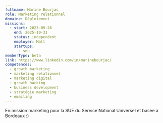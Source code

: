 ```yaml
---
fullname: Marine Bourjac
role: Marketing relationnel
domaine: Déploiement
missions:
  - start: 2023-09-26
    end: 2025-10-31
    status: independent
    employer: Malt
    startups:
      - snu
memberType: beta
link: https://www.linkedin.com/in/marinebourjac/
competences:
  - growth marketing
  - marketing relationnel
  - marketing digital
  - growth hacking
  - business development
  - stratégie marketing
  - emailing
---
```

En mission marketing pour la SUE du Service National Universel et basée à Bordeaux :)